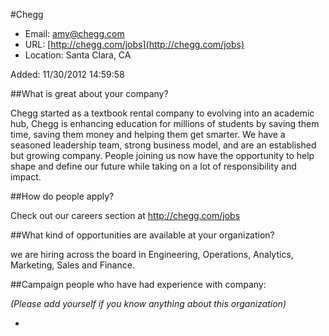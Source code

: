
#Chegg

* Email: [amy@chegg.com](mailto:amy@chegg.com)
* URL: [http://chegg.com/jobs](http://chegg.com/jobs)
* Location: Santa Clara, CA

Added: 11/30/2012 14:59:58

##What is great about your company?

Chegg started as a textbook rental company to evolving into an academic hub, Chegg is enhancing education for millions of students by saving them time, saving them money and helping them get smarter. We have a seasoned leadership team, strong business model, and are an established but growing company. People joining us now have the opportunity to help shape and define our future while taking on a lot of responsibility and impact. 

##How do people apply?

Check out our careers section at http://chegg.com/jobs

##What kind of opportunities are available at your organization?

we are hiring across the board in Engineering, Operations, Analytics, Marketing, Sales and Finance.

##Campaign people who have had experience with company:

*(Please add yourself if you know anything about this organization)*

* 


    